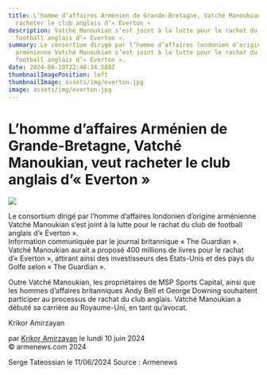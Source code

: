 ```yaml
---
title: L’homme d’affaires Arménien de Grande-Bretagne, Vatché Manoukian, veut
  racheter le club anglais d’« Everton »
description: Vatché Manoukian s’est joint à la lutte pour le rachat du club de
  football anglais d’« Everton ».
summary: Le consortium dirigé par l’homme d’affaires londonien d’origine
  arménienne Vatché Manoukian s’est joint à la lutte pour le rachat du club de
  football anglais d’« Everton ».
date: 2024-06-10T22:48:34.588Z
thumbnailImagePosition: left
thumbnailImage: assets/img/everton.jpg
image: assets/img/everton.jpg
---
```

<!--StartFragment-->

# L’homme d’affaires Arménien de Grande-Bretagne, Vatché Manoukian, veut racheter le club anglais d’« Everton »



![](https://www.armenews.com/IMG/arton116803.jpg)

Le consortium dirigé par l’homme d’affaires londonien d’origine arménienne Vatché Manoukian s’est joint à la lutte pour le rachat du club de football anglais d’« Everton ».\
Information communiquée par le journal britannique « The Guardian ».\
Vatché Manoukian aurait a proposé 400 millions de livres pour le rachat d’« Everton », attirant ainsi des investisseurs des États-Unis et des pays du Golfe selon « The Guardian ».

Outre Vatché Manoukian, les propriétaires de MSP Sports Capital, ainsi que les hommes d’affaires britanniques Andy Bell et George Downing souhaitent participer au processus de rachat du club anglais. Vatché Manoukian a débuté sa carrière au Royaume-Uni, en tant qu’avocat.

Krikor Amirzayan

par [Krikor Amirzayan](https://www.armenews.com/spip.php?page=auteur&id_auteur=33) le lundi 10 juin 2024\
© armenews.com 2024

S﻿erge Tateossian le 11/06/2024   Source : Armenews